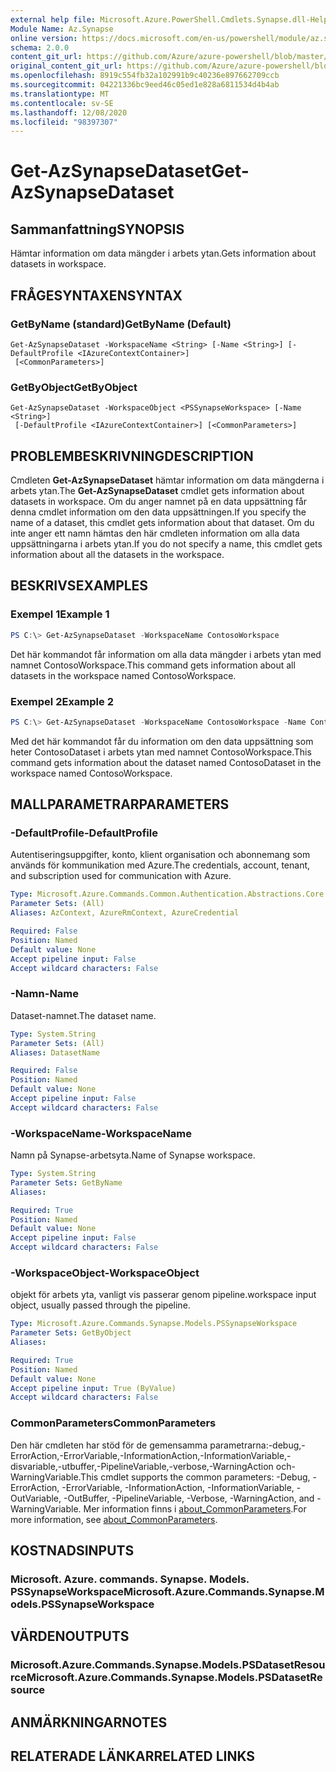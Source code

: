 ```yaml
---
external help file: Microsoft.Azure.PowerShell.Cmdlets.Synapse.dll-Help.xml
Module Name: Az.Synapse
online version: https://docs.microsoft.com/en-us/powershell/module/az.synapse/get-azsynapsedataset
schema: 2.0.0
content_git_url: https://github.com/Azure/azure-powershell/blob/master/src/Synapse/Synapse/help/Get-AzSynapseDataset.md
original_content_git_url: https://github.com/Azure/azure-powershell/blob/master/src/Synapse/Synapse/help/Get-AzSynapseDataset.md
ms.openlocfilehash: 8919c554fb32a102991b9c40236e897662709ccb
ms.sourcegitcommit: 04221336bc9eed46c05ed1e828a6811534d4b4ab
ms.translationtype: MT
ms.contentlocale: sv-SE
ms.lasthandoff: 12/08/2020
ms.locfileid: "98397307"
---
```

# <span data-ttu-id="4d162-101">Get-AzSynapseDataset</span><span class="sxs-lookup"><span data-stu-id="4d162-101">Get-AzSynapseDataset</span></span>

## <span data-ttu-id="4d162-102">Sammanfattning</span><span class="sxs-lookup"><span data-stu-id="4d162-102">SYNOPSIS</span></span>
<span data-ttu-id="4d162-103">Hämtar information om data mängder i arbets ytan.</span><span class="sxs-lookup"><span data-stu-id="4d162-103">Gets information about datasets in workspace.</span></span>

## <span data-ttu-id="4d162-104">FRÅGESYNTAXEN</span><span class="sxs-lookup"><span data-stu-id="4d162-104">SYNTAX</span></span>

### <span data-ttu-id="4d162-105">GetByName (standard)</span><span class="sxs-lookup"><span data-stu-id="4d162-105">GetByName (Default)</span></span>
```
Get-AzSynapseDataset -WorkspaceName <String> [-Name <String>] [-DefaultProfile <IAzureContextContainer>]
 [<CommonParameters>]
```

### <span data-ttu-id="4d162-106">GetByObject</span><span class="sxs-lookup"><span data-stu-id="4d162-106">GetByObject</span></span>
```
Get-AzSynapseDataset -WorkspaceObject <PSSynapseWorkspace> [-Name <String>]
 [-DefaultProfile <IAzureContextContainer>] [<CommonParameters>]
```

## <span data-ttu-id="4d162-107">PROBLEMBESKRIVNING</span><span class="sxs-lookup"><span data-stu-id="4d162-107">DESCRIPTION</span></span>
<span data-ttu-id="4d162-108">Cmdleten **Get-AzSynapseDataset** hämtar information om data mängderna i arbets ytan.</span><span class="sxs-lookup"><span data-stu-id="4d162-108">The **Get-AzSynapseDataset** cmdlet gets information about datasets in workspace.</span></span>
<span data-ttu-id="4d162-109">Om du anger namnet på en data uppsättning får denna cmdlet information om den data uppsättningen.</span><span class="sxs-lookup"><span data-stu-id="4d162-109">If you specify the name of a dataset, this cmdlet gets information about that dataset.</span></span>
<span data-ttu-id="4d162-110">Om du inte anger ett namn hämtas den här cmdleten information om alla data uppsättningarna i arbets ytan.</span><span class="sxs-lookup"><span data-stu-id="4d162-110">If you do not specify a name, this cmdlet gets information about all the datasets in the workspace.</span></span>

## <span data-ttu-id="4d162-111">BESKRIVS</span><span class="sxs-lookup"><span data-stu-id="4d162-111">EXAMPLES</span></span>

### <span data-ttu-id="4d162-112">Exempel 1</span><span class="sxs-lookup"><span data-stu-id="4d162-112">Example 1</span></span>
```powershell
PS C:\> Get-AzSynapseDataset -WorkspaceName ContosoWorkspace
```

<span data-ttu-id="4d162-113">Det här kommandot får information om alla data mängder i arbets ytan med namnet ContosoWorkspace.</span><span class="sxs-lookup"><span data-stu-id="4d162-113">This command gets information about all datasets in the workspace named ContosoWorkspace.</span></span>

### <span data-ttu-id="4d162-114">Exempel 2</span><span class="sxs-lookup"><span data-stu-id="4d162-114">Example 2</span></span>
```powershell
PS C:\> Get-AzSynapseDataset -WorkspaceName ContosoWorkspace -Name ContosoDataset
```

<span data-ttu-id="4d162-115">Med det här kommandot får du information om den data uppsättning som heter ContosoDataset i arbets ytan med namnet ContosoWorkspace.</span><span class="sxs-lookup"><span data-stu-id="4d162-115">This command gets information about the dataset named ContosoDataset in the workspace named ContosoWorkspace.</span></span>

## <span data-ttu-id="4d162-116">MALLPARAMETRAR</span><span class="sxs-lookup"><span data-stu-id="4d162-116">PARAMETERS</span></span>

### <span data-ttu-id="4d162-117">-DefaultProfile</span><span class="sxs-lookup"><span data-stu-id="4d162-117">-DefaultProfile</span></span>
<span data-ttu-id="4d162-118">Autentiseringsuppgifter, konto, klient organisation och abonnemang som används för kommunikation med Azure.</span><span class="sxs-lookup"><span data-stu-id="4d162-118">The credentials, account, tenant, and subscription used for communication with Azure.</span></span>

```yaml
Type: Microsoft.Azure.Commands.Common.Authentication.Abstractions.Core.IAzureContextContainer
Parameter Sets: (All)
Aliases: AzContext, AzureRmContext, AzureCredential

Required: False
Position: Named
Default value: None
Accept pipeline input: False
Accept wildcard characters: False
```

### <span data-ttu-id="4d162-119">-Namn</span><span class="sxs-lookup"><span data-stu-id="4d162-119">-Name</span></span>
<span data-ttu-id="4d162-120">Dataset-namnet.</span><span class="sxs-lookup"><span data-stu-id="4d162-120">The dataset name.</span></span>

```yaml
Type: System.String
Parameter Sets: (All)
Aliases: DatasetName

Required: False
Position: Named
Default value: None
Accept pipeline input: False
Accept wildcard characters: False
```

### <span data-ttu-id="4d162-121">-WorkspaceName</span><span class="sxs-lookup"><span data-stu-id="4d162-121">-WorkspaceName</span></span>
<span data-ttu-id="4d162-122">Namn på Synapse-arbetsyta.</span><span class="sxs-lookup"><span data-stu-id="4d162-122">Name of Synapse workspace.</span></span>

```yaml
Type: System.String
Parameter Sets: GetByName
Aliases:

Required: True
Position: Named
Default value: None
Accept pipeline input: False
Accept wildcard characters: False
```

### <span data-ttu-id="4d162-123">-WorkspaceObject</span><span class="sxs-lookup"><span data-stu-id="4d162-123">-WorkspaceObject</span></span>
<span data-ttu-id="4d162-124">objekt för arbets yta, vanligt vis passerar genom pipeline.</span><span class="sxs-lookup"><span data-stu-id="4d162-124">workspace input object, usually passed through the pipeline.</span></span>

```yaml
Type: Microsoft.Azure.Commands.Synapse.Models.PSSynapseWorkspace
Parameter Sets: GetByObject
Aliases:

Required: True
Position: Named
Default value: None
Accept pipeline input: True (ByValue)
Accept wildcard characters: False
```

### <span data-ttu-id="4d162-125">CommonParameters</span><span class="sxs-lookup"><span data-stu-id="4d162-125">CommonParameters</span></span>
<span data-ttu-id="4d162-126">Den här cmdleten har stöd för de gemensamma parametrarna:-debug,-ErrorAction,-ErrorVariable,-InformationAction,-InformationVariable,-disvariable,-utbuffer,-PipelineVariable,-verbose,-WarningAction och-WarningVariable.</span><span class="sxs-lookup"><span data-stu-id="4d162-126">This cmdlet supports the common parameters: -Debug, -ErrorAction, -ErrorVariable, -InformationAction, -InformationVariable, -OutVariable, -OutBuffer, -PipelineVariable, -Verbose, -WarningAction, and -WarningVariable.</span></span> <span data-ttu-id="4d162-127">Mer information finns i [about_CommonParameters](http://go.microsoft.com/fwlink/?LinkID=113216).</span><span class="sxs-lookup"><span data-stu-id="4d162-127">For more information, see [about_CommonParameters](http://go.microsoft.com/fwlink/?LinkID=113216).</span></span>

## <span data-ttu-id="4d162-128">KOSTNADS</span><span class="sxs-lookup"><span data-stu-id="4d162-128">INPUTS</span></span>

### <span data-ttu-id="4d162-129">Microsoft. Azure. commands. Synapse. Models. PSSynapseWorkspace</span><span class="sxs-lookup"><span data-stu-id="4d162-129">Microsoft.Azure.Commands.Synapse.Models.PSSynapseWorkspace</span></span>

## <span data-ttu-id="4d162-130">VÄRDEN</span><span class="sxs-lookup"><span data-stu-id="4d162-130">OUTPUTS</span></span>

### <span data-ttu-id="4d162-131">Microsoft.Azure.Commands.Synapse.Models.PSDatasetResource</span><span class="sxs-lookup"><span data-stu-id="4d162-131">Microsoft.Azure.Commands.Synapse.Models.PSDatasetResource</span></span>

## <span data-ttu-id="4d162-132">ANMÄRKNINGAR</span><span class="sxs-lookup"><span data-stu-id="4d162-132">NOTES</span></span>

## <span data-ttu-id="4d162-133">RELATERADE LÄNKAR</span><span class="sxs-lookup"><span data-stu-id="4d162-133">RELATED LINKS</span></span>
